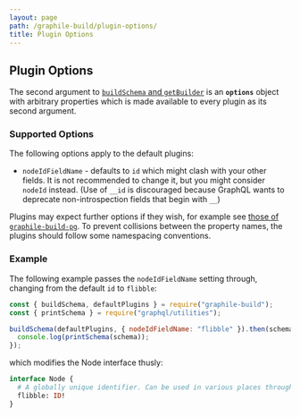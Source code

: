 ```yaml
---
layout: page
path: /graphile-build/plugin-options/
title: Plugin Options
---
```


## Plugin Options

The second argument to [`buildSchema` and `getBuilder`](/graphile-build/graphile-build/#the-graphile-build-module)
is an **`options`** object with arbitrary properties which is made available to every plugin as its second argument.

### Supported Options

The following options apply to the default plugins:

- `nodeIdFieldName` - defaults to `id` which might clash with your other
  fields. It is not recommended to change it, but you might consider `nodeId`
  instead. (Use of `__id` is discouraged because GraphQL wants to deprecate
  non-introspection fields that begin with `__`)

Plugins may expect further options if they wish, for example see [those of `graphile-build-pg`](/graphile-build-pg/settings/).
To prevent collisions between the property names, the plugins should follow some namespacing conventions.

### Example

The following example passes the
`nodeIdFieldName` setting through, changing from the default `id` to `flibble`:

<!-- source: examples/empty-schema-with-options.js -->

```js
const { buildSchema, defaultPlugins } = require("graphile-build");
const { printSchema } = require("graphql/utilities");

buildSchema(defaultPlugins, { nodeIdFieldName: "flibble" }).then(schema => {
  console.log(printSchema(schema));
});
```

which modifies the Node interface thusly:

```graphql
interface Node {
  # A globally unique identifier. Can be used in various places throughout the system to identify this single value.
  flibble: ID!
}
```
